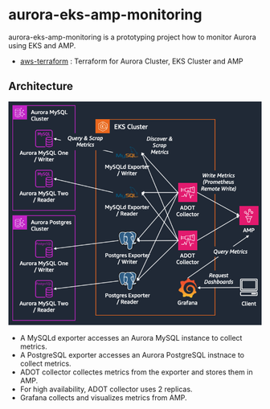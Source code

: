 # aurora-eks-amp-monitoring

aurora-eks-amp-monitoring is a prototyping project how to monitor Aurora using EKS and AMP.

* [aws-terraform](https://github.com/ssup2-playground/aurora-eks-amp-monitoring_aws-terraform) : Terraform for Aurora Cluster, EKS Cluster and AMP

## Architecture

<img src="/images/architecture.png" width="700"/>

* A MySQLd exporter accesses an Aurora MySQL instance to collect metrics.
* A PostgreSQL exporter accesses an Aurora PostgreSQL instnace to collect metrics.
* ADOT collector collectes metrics from the exporter and stores them in AMP.
* For high availability, ADOT collector uses 2 replicas.
* Grafana collects and visualizes metrics from AMP.

